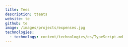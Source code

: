 ```yaml
---
title: Tees
description: tteats
website: te
github: te
image: /images/projects/expenses.jpg
technologies:
  - technology: content/technologies/es/TypeScript.md
---
```


